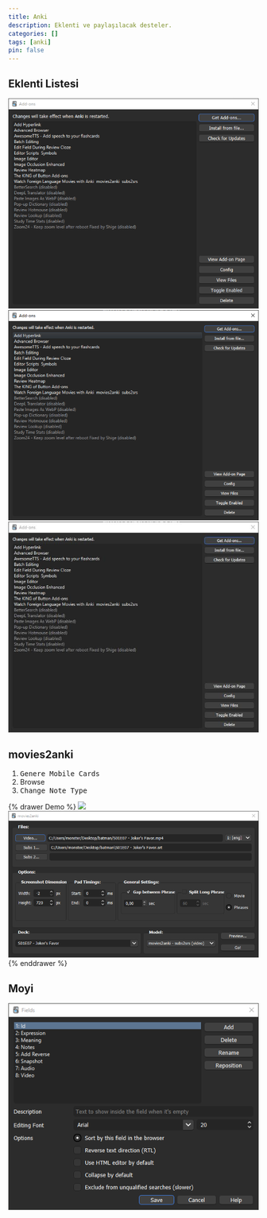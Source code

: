 ```yaml
---
title: Anki
description: Eklenti ve paylaşılacak desteler.
categories: []
tags: [anki]
pin: false
---
```


## 

## Eklenti Listesi

<img src="/assets/attachment/anki-add-ons.png" >
<img src="/assets/attachment/anki-add-ons-2.png">
<img src="/assets/attachment/anki-add-ons-3.jpg">

## movies2anki

1. <kbd>Genere Mobile Cards</kbd>
2. Browse
3. <kbd>Change Note Type</kbd>

{% drawer Demo %}
<img src="/assets/attachment/movies2anki-1.gif">
<img src="/assets/attachment/movies2anki-2.png">
{% enddrawer %}

## Moyi

<img src="/assets/attachment/custom-note-type-1.png" alt="anki">

